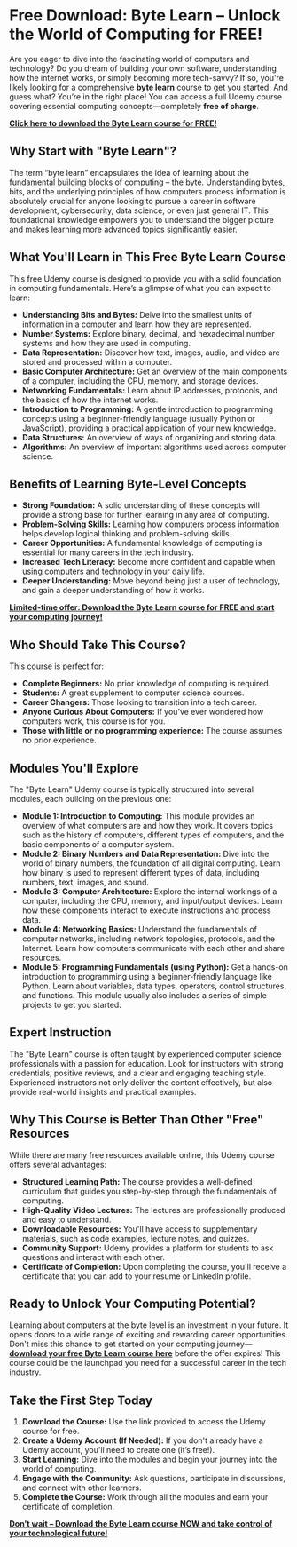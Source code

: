 # Free Download: Byte Learn – Unlock the World of Computing for FREE!

Are you eager to dive into the fascinating world of computers and technology? Do you dream of building your own software, understanding how the internet works, or simply becoming more tech-savvy? If so, you're likely looking for a comprehensive **byte learn** course to get you started. And guess what? You’re in the right place! You can access a full Udemy course covering essential computing concepts—completely **free of charge**.

[**Click here to download the Byte Learn course for FREE!**](https://udemywork.com/byte-learn)

## Why Start with "Byte Learn"?

The term “byte learn” encapsulates the idea of learning about the fundamental building blocks of computing – the byte. Understanding bytes, bits, and the underlying principles of how computers process information is absolutely crucial for anyone looking to pursue a career in software development, cybersecurity, data science, or even just general IT. This foundational knowledge empowers you to understand the bigger picture and makes learning more advanced topics significantly easier.

## What You'll Learn in This Free Byte Learn Course

This free Udemy course is designed to provide you with a solid foundation in computing fundamentals. Here’s a glimpse of what you can expect to learn:

*   **Understanding Bits and Bytes:** Delve into the smallest units of information in a computer and learn how they are represented.
*   **Number Systems:** Explore binary, decimal, and hexadecimal number systems and how they are used in computing.
*   **Data Representation:** Discover how text, images, audio, and video are stored and processed within a computer.
*   **Basic Computer Architecture:** Get an overview of the main components of a computer, including the CPU, memory, and storage devices.
*   **Networking Fundamentals:** Learn about IP addresses, protocols, and the basics of how the internet works.
*   **Introduction to Programming:** A gentle introduction to programming concepts using a beginner-friendly language (usually Python or JavaScript), providing a practical application of your new knowledge.
*   **Data Structures:** An overview of ways of organizing and storing data.
*   **Algorithms:** An overview of important algorithms used across computer science.

## Benefits of Learning Byte-Level Concepts

*   **Strong Foundation:** A solid understanding of these concepts will provide a strong base for further learning in any area of computing.
*   **Problem-Solving Skills:** Learning how computers process information helps develop logical thinking and problem-solving skills.
*   **Career Opportunities:** A fundamental knowledge of computing is essential for many careers in the tech industry.
*   **Increased Tech Literacy:** Become more confident and capable when using computers and technology in your daily life.
*   **Deeper Understanding:** Move beyond being just a user of technology, and gain a deeper understanding of how it works.

[**Limited-time offer: Download the Byte Learn course for FREE and start your computing journey!**](https://udemywork.com/byte-learn)

## Who Should Take This Course?

This course is perfect for:

*   **Complete Beginners:** No prior knowledge of computing is required.
*   **Students:** A great supplement to computer science courses.
*   **Career Changers:** Those looking to transition into a tech career.
*   **Anyone Curious About Computers:** If you’ve ever wondered how computers work, this course is for you.
*   **Those with little or no programming experience:** The course assumes no prior experience.

## Modules You'll Explore

The "Byte Learn" Udemy course is typically structured into several modules, each building on the previous one:

*   **Module 1: Introduction to Computing:** This module provides an overview of what computers are and how they work. It covers topics such as the history of computers, different types of computers, and the basic components of a computer system.
*   **Module 2: Binary Numbers and Data Representation:** Dive into the world of binary numbers, the foundation of all digital computing. Learn how binary is used to represent different types of data, including numbers, text, images, and sound.
*   **Module 3: Computer Architecture:** Explore the internal workings of a computer, including the CPU, memory, and input/output devices. Learn how these components interact to execute instructions and process data.
*   **Module 4: Networking Basics:** Understand the fundamentals of computer networks, including network topologies, protocols, and the Internet. Learn how computers communicate with each other and share resources.
*   **Module 5: Programming Fundamentals (using Python):** Get a hands-on introduction to programming using a beginner-friendly language like Python. Learn about variables, data types, operators, control structures, and functions. This module usually also includes a series of simple projects to get you started.

## Expert Instruction

The "Byte Learn" course is often taught by experienced computer science professionals with a passion for education. Look for instructors with strong credentials, positive reviews, and a clear and engaging teaching style. Experienced instructors not only deliver the content effectively, but also provide real-world insights and practical examples.

## Why This Course is Better Than Other "Free" Resources

While there are many free resources available online, this Udemy course offers several advantages:

*   **Structured Learning Path:** The course provides a well-defined curriculum that guides you step-by-step through the fundamentals of computing.
*   **High-Quality Video Lectures:** The lectures are professionally produced and easy to understand.
*   **Downloadable Resources:** You'll have access to supplementary materials, such as code examples, lecture notes, and quizzes.
*   **Community Support:** Udemy provides a platform for students to ask questions and interact with each other.
*   **Certificate of Completion:** Upon completing the course, you'll receive a certificate that you can add to your resume or LinkedIn profile.

## Ready to Unlock Your Computing Potential?

Learning about computers at the byte level is an investment in your future. It opens doors to a wide range of exciting and rewarding career opportunities. Don't miss this chance to get started on your computing journey—**[download your free Byte Learn course here](https://udemywork.com/byte-learn)** before the offer expires! This course could be the launchpad you need for a successful career in the tech industry.

## Take the First Step Today

1.  **Download the Course:** Use the link provided to access the Udemy course for free.
2.  **Create a Udemy Account (If Needed):** If you don't already have a Udemy account, you'll need to create one (it’s free!).
3.  **Start Learning:** Dive into the modules and begin your journey into the world of computing.
4.  **Engage with the Community:** Ask questions, participate in discussions, and connect with other learners.
5.  **Complete the Course:** Work through all the modules and earn your certificate of completion.

[**Don't wait – Download the Byte Learn course NOW and take control of your technological future!**](https://udemywork.com/byte-learn)

